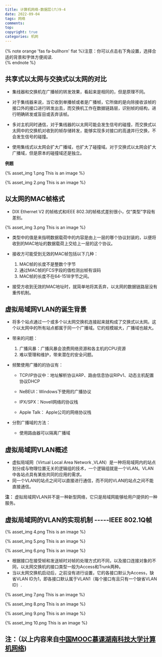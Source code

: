 ```yaml
---
title: 计算机网络-数据层(六)9-4
date: 2022-09-04
tags: 网络
comments:
top: 
copyright: true
categories: 机网
---
```

{% note orange 'fas fa-bullhorn' flat %}注意：你可以点击右下角设置，选择合适的背景和字体方便阅读.<br>{% endnote %}

##  共享式以太网与交换式以太网的对比

* 集线器和交换机在广播帧的转发效果，看起来是相同的，但是原理不同。

* 对于集线器来说，当它收到单播帧或者是广播帧，它所做的是向除接收该帧的接口外的接口进行转发出去，而交换机工作在数据链路层，识别帧的结构，进行明确转发或盲目或丢弃该帧。
* 多对主机同时通信，对于集线器的以太网可能会发生信号的碰撞，而交换式以太网中的交换机对收到的帧存储转发，能够实现多对接口的高速并行交换，不会发生信号的碰撞。
* 使用集线式以太网会扩大广播域，也扩大了碰撞域。对于交换式以太网会扩大广播域，但是原本的碰撞域还是独立。

<!--more-->

**例题**

{% asset_img 1.png This is an image %}

{% asset_img 2.png This is an image %}

##  以太网的MAC帧格式

* DIX Ethernet V2 的帧格式和IEEE 802.3的帧格式差别很小，仅“类型”字段有差别。

{% asset_img 3.png This is an image %}

* 类型中的值是来指明数据载荷中的内容是由上一层的哪个协议封装的，以便将收到的MAC地址的数据载荷上交给上一层的这个协议。

* 接收方可能受到无效的MAC帧包括以下几种：
  1. MAC帧的长度不是整数个字节
  2. 通过MAC帧的FCS字段的值检测出帧有误码
  3. MAC帧的长度不在64-1518字节之间。
* 接受方收到无效的MAC地址时，就简单地将其丢弃，以太网的数据链路层没有重传机制。

##  虚拟局域网VLAN的诞生背景

* 将多个站点通过一个或多个以太网交换机连接起来就构成了交换式以太网。这个以太网中的所有站点都属于同一个广播域。它的规模越大，广播域也越大。
* 带来的问题：
  1. 广播风暴：广播风暴会浪费网络资源和各主机的CPU资源
  2. 难以管理和维护，带来潜在的安全问题。

* 频繁使用广播的的协议有：

  * TCP/IP协议中：地址解析协议ARP、路由信息协议RIPv1、动态主机配置协议DHCP

  *  NeBEUI：Windows下使用的广播协议
  * IPX/SPX：Novell网络的协议栈
  * Apple Talk： Apple公司的网络协议栈

* 分割广播域的方法：

  * 使用路由器可以隔离广播域

##  虚拟局域网VLAN概述

* 虚拟局域网（Virtual Local Area Network ,VLAN）是一种将局域网内的站点划分成与物理位置无关的逻辑组的技术，一个逻辑组就是一个VLAN。VLAN中各站点具有某些共同的应用的需求。
* 同一个VLAN的站点之间可以直接进行通信，而不同的VLAN的站点之间不能直接通信。

**注：** 虚拟局域网VLAN并不是一种新型网络，它只是局域网能够给用户提供的一种服务。

##  虚拟局域网的VLAN的实现机制 -----IEEE 802.1Q帧

{% asset_img 4.png This is an image %}

{% asset_img 5.png This is an image %}

{% asset_img 6.png This is an image %}

* 根据接口在接受帧和发送帧时对帧的处理方式的不同，以及接口连接对象的不同，以太网交换机的接口类型一般为Access和Trunk两种。
* 当以太网交换机启动后，之前没有进行设置，它的各接口默认为Access，缺省VLAN ID为1，即各接口默认属于VLAN1（每个接口有且只有一个缺省VLAN ID）.

{% asset_img 7.png This is an image %}

{% asset_img 8.png This is an image %}

{% asset_img 9.png This is an image %}

{% asset_img 10.png This is an image %}

## 注：（以上内容来自[中国MOOC慕课湖南科技大学计算机网络](https://www.icourse163.org/learn/HNKJ-1461816178?tid=1468294445#/learn/announce))













